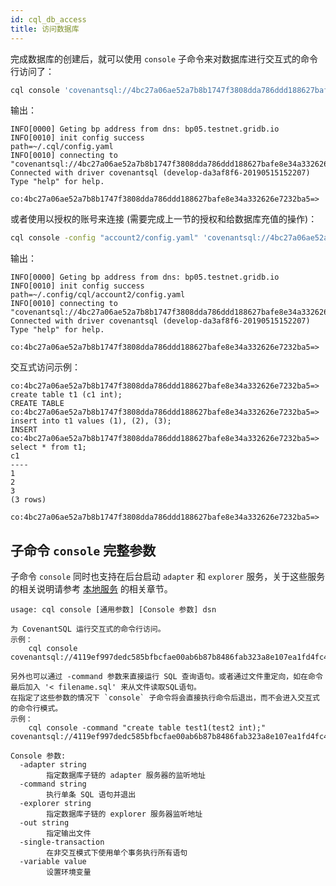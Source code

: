 ```yaml
---
id: cql_db_access
title: 访问数据库
---
```


完成数据库的创建后，就可以使用 `console` 子命令来对数据库进行交互式的命令行访问了：

```bash
cql console 'covenantsql://4bc27a06ae52a7b8b1747f3808dda786ddd188627bafe8e34a332626e7232ba5'
```

输出：

    INFO[0000] Geting bp address from dns: bp05.testnet.gridb.io
    INFO[0010] init config success                           path=~/.cql/config.yaml
    INFO[0010] connecting to "covenantsql://4bc27a06ae52a7b8b1747f3808dda786ddd188627bafe8e34a332626e7232ba5" 
    Connected with driver covenantsql (develop-da3af8f6-20190515152207)
    Type "help" for help.

    co:4bc27a06ae52a7b8b1747f3808dda786ddd188627bafe8e34a332626e7232ba5=>

或者使用以授权的账号来连接 (需要完成上一节的授权和给数据库充值的操作)：

```bash
cql console -config "account2/config.yaml" 'covenantsql://4bc27a06ae52a7b8b1747f3808dda786ddd188627bafe8e34a332626e7232ba5'
```

输出：

    INFO[0000] Geting bp address from dns: bp05.testnet.gridb.io
    INFO[0010] init config success                           path=~/.config/cql/account2/config.yaml
    INFO[0010] connecting to "covenantsql://4bc27a06ae52a7b8b1747f3808dda786ddd188627bafe8e34a332626e7232ba5" 
    Connected with driver covenantsql (develop-da3af8f6-20190515152207)
    Type "help" for help.

    co:4bc27a06ae52a7b8b1747f3808dda786ddd188627bafe8e34a332626e7232ba5=>

交互式访问示例：

    co:4bc27a06ae52a7b8b1747f3808dda786ddd188627bafe8e34a332626e7232ba5=> create table t1 (c1 int);
    CREATE TABLE
    co:4bc27a06ae52a7b8b1747f3808dda786ddd188627bafe8e34a332626e7232ba5=> insert into t1 values (1), (2), (3);
    INSERT
    co:4bc27a06ae52a7b8b1747f3808dda786ddd188627bafe8e34a332626e7232ba5=> select * from t1;
    c1
    ----
    1
    2
    3
    (3 rows)

    co:4bc27a06ae52a7b8b1747f3808dda786ddd188627bafe8e34a332626e7232ba5=> 

## 子命令 `console` 完整参数

子命令 `console` 同时也支持在后台启动 `adapter` 和 `explorer` 服务，关于这些服务的相关说明请参考 [本地服务](#本地服务) 的相关章节。

    usage: cql console [通用参数] [Console 参数] dsn

    为 CovenantSQL 运行交互式的命令行访问。
    示例：
        cql console covenantsql://4119ef997dedc585bfbcfae00ab6b87b8486fab323a8e107ea1fd4fc4f7eba5c

    另外也可以通过 -command 参数来直接运行 SQL 查询语句。或者通过文件重定向，如在命令最后加入 '< filename.sql' 来从文件读取SQL语句。
    在指定了这些参数的情况下 `console` 子命令将会直接执行命令后退出，而不会进入交互式的命令行模式。
    示例：
        cql console -command "create table test1(test2 int);" covenantsql://4119ef997dedc585bfbcfae00ab6b87b8486fab323a8e107ea1fd4fc4f7eba5c

    Console 参数:
      -adapter string
            指定数据库子链的 adapter 服务器的监听地址
      -command string
            执行单条 SQL 语句并退出
      -explorer string
            指定数据库子链的 explorer 服务器监听地址
      -out string
            指定输出文件
      -single-transaction
            在非交互模式下使用单个事务执行所有语句
      -variable value
            设置环境变量
